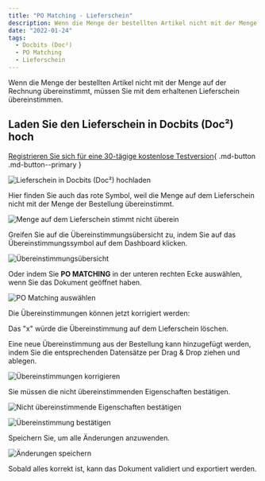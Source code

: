 ```yaml
---
title: "PO Matching - Lieferschein"
description: Wenn die Menge der bestellten Artikel nicht mit der Menge auf der Rechnung übereinstimmt, müssen Sie mit dem erhaltenen Lieferschein übereinstimmen, indem Sie ihn in Docbits (Doc²) hochladen.
date: "2022-01-24"
tags:
  - Docbits (Doc²)
  - PO Matching
  - Lieferschein
---
```


Wenn die Menge der bestellten Artikel nicht mit der Menge auf der Rechnung übereinstimmt, müssen Sie mit dem erhaltenen Lieferschein übereinstimmen.

## Laden Sie den Lieferschein in Docbits (Doc²) hoch

[Registrieren Sie sich für eine 30-tägige kostenlose Testversion](https://app.polydocs.io){ .md-button .md-button--primary }

![Lieferschein in Docbits (Doc²) hochladen](/assets/images/docbits/DOC2_POM_DN_1.png "Lieferschein in Docbits (Doc²) hochladen")

Hier finden Sie auch das rote Symbol, weil die Menge auf dem Lieferschein nicht mit der Menge der Bestellung übereinstimmt.

![Menge auf dem Lieferschein stimmt nicht überein](/assets/images/docbits/DOC2_POM_DN_2.png "Menge auf dem Lieferschein stimmt nicht überein")

Greifen Sie auf die Übereinstimmungsübersicht zu, indem Sie auf das Übereinstimmungssymbol auf dem Dashboard klicken.

![Übereinstimmungsübersicht](/assets/images/docbits/DOC2_POM_DN_3.png "Übereinstimmungsübersicht")

Oder indem Sie **PO MATCHING** in der unteren rechten Ecke auswählen, wenn Sie das Dokument geöffnet haben.

![PO Matching auswählen](/assets/images/docbits/DOC2_POM_DN_4.png "PO Matching auswählen")

Die Übereinstimmungen können jetzt korrigiert werden:

Das "x" würde die Übereinstimmung auf dem Lieferschein löschen.

Eine neue Übereinstimmung aus der Bestellung kann hinzugefügt werden, indem Sie die entsprechenden Datensätze per Drag & Drop ziehen und ablegen.

![Übereinstimmungen korrigieren](/assets/images/docbits/DOC2_POM_DN_5.png "Übereinstimmungen korrigieren")

Sie müssen die nicht übereinstimmenden Eigenschaften bestätigen.

![Nicht übereinstimmende Eigenschaften bestätigen](/assets/images/docbits/DOC2_POM_DN_6.png "Nicht übereinstimmende Eigenschaften bestätigen")

![Übereinstimmung bestätigen](/assets/images/docbits/DOC2_POM_DN_7.png "Übereinstimmung bestätigen")

Speichern Sie, um alle Änderungen anzuwenden.

![Änderungen speichern](/assets/images/docbits/DOC2_POM_DN_8.png "Änderungen speichern")

Sobald alles korrekt ist, kann das Dokument validiert und exportiert werden.